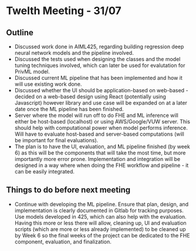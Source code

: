# Twelth Meeting - 31/07

## Outline

- Discussed work done in AIML425, regarding building regression deep neural network models and the pipeline involved.
- Discussed the tests used when designing the classes and the model tuning techniques involved, which can later be used for evalutation for PrivML model.
- Discussed current ML pipeline that has been implemented and how it will use existing work done.
- Discussed whether the UI should be application-based on web-based - decided on a web-based design using React (potentially using Javascript) however library and use case will be expanded on at a later date once the ML pipeline has been finished.
- Server where the model will run off to do FHE and ML inference will either be host-based (localhost) or using AWS/Google/VUW server. This should help with computational power when model performs inference. Will have to evaluate host-based and server-based computations (will be important for final evaluations).
- The plan is to have the UI, evaluation, and ML pipeline finished (by week 6) as this will be the components that will take the most time, but more importantly more error prone. Implementation and integration will be designed in a way where when doing the FHE workflow and pipeline - it can be easily integrated.

## Things to do before next meeting

- Continue with developing the ML pipeline. Ensure that plan, design, and implementation is clearly documented in Gitlab for tracking purposes. Use models developed in 425, which can also help with the evaluation. Having this more or less there will allow, cleaning up, UI and evaluation scripts (which are more or less already implemented) to be cleaned up by Week 6 so the final weeks of the project can be dedicated to the FHE component, evaluation, and finalization.
